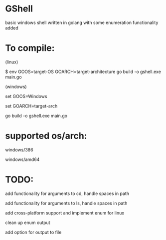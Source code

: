 # GShell
basic windows shell written in golang with some enumeration functionality added


# To compile:

(linux)

$ env GOOS=target-OS GOARCH=target-architecture go build -o gshell.exe main.go

(windows)

set GOOS=Windows

set GOARCH=target-arch

go build -o gshell.exe main.go


# supported os/arch:

windows/386

windows/amd64


# TODO:
add functionality for arguments to cd, handle spaces in path

add functionality for arguments to ls, handle spaces in path

add cross-platform support and implement enum for linux

clean up enum output

add option for output to file

